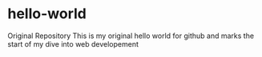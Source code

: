 # hello-world
Original Repository
This is my original hello world for github and marks the start of my dive into web developement

